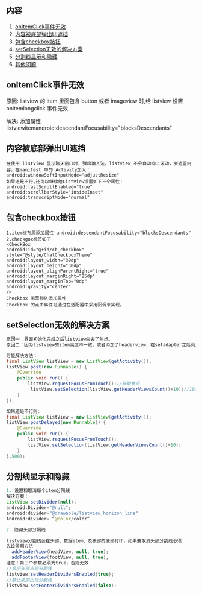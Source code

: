## 内容

1. [onItemClick事件无效](#onItemClick事件无效)
2. [内容被底部弹出UI遮挡](#内容被底部弹出UI遮挡)
3. [包含checkbox按钮](#包含checkbox按钮)
4. [setSelection无效的解决方案](#setSelection无效的解决方案)
5. [分割线显示和隐藏](#分割线显示和隐藏)
6. [其他问题](https://blog.csdn.net/jdfkldjlkjdl/article/details/82259823)

##  <a id ="onItemClick事件无效">onItemClick事件无效</a>

原因: listview 的 item 里面包含 button 或者 imageview 时,给 listview 设置 onitemlongclick 事件无效

解决: 添加属性 listviewitemandroid:descendantFocusability="blocksDescendants"

## <a id ="内容被底部弹出UI遮挡">内容被底部弹出UI遮挡</a>

```xml-dtd
在使用 listView 显示聊天窗口时，弹出输入法，listview 不会自动向上滚动，会遮盖内容，在manifest 中的 Activity加入：
android:windowSoftInputMode="adjustResize"
如果还是不行,还可以继续给ListView设置如下三个属性:
android:fastScrollEnabled="true"
android:scrollbarStyle="insideInset"
android:transcriptMode="normal"

```

## <a id = "包含checkbox按钮">包含checkbox按钮</a>

```xml-dtd
1.item根布局添加属性 android:descendantFocusability="blocksDescendants"
2.checkgox标签如下
<CheckBox
android:id="@+id/cb_checkbox"
style="@style/ChatCheckboxTheme"
android:layout_width="30dp"
android:layout_height="30dp"
android:layout_alignParentRight="true"
android:layout_marginRight="25dp"
android:layout_marginTop="0dp"
android:gravity="center"
/>
Checkbox 无需额外添加属性
Checkbox 的点击事件可通过在适配器中采用回调来实现。

```

## <a id ="setSelection无效的解决方案">setSelection无效的解决方案</a>

```java
原因一：界面初始化完成之后listview失去了焦点。
原因二：因为listview的item高度不一致，或者添加了headerview，在setadapter之后调用setSelection无法准确定位。

万能解决方法：
final ListView listView = new ListView(getActivity());
listView.post(new Runnable() {
    @Override
    public void run() {
        listView.requestFocusFromTouch();//获取焦点
         listView.setSelection(listView.getHeaderViewsCount()+10);//10是你需要定位的位置
    }
});

如果还是不行则:
final ListView listView = new ListView(getActivity());
listView.postDelayed(new Runnable() {
    @Override
    public void run() {
        listView.requestFocusFromTouch();
        listView.setSelection(listView.getHeaderViewsCount()+10);
    }
},500);

```

## <a id ="分割线显示和隐藏">分割线显示和隐藏</a>

```java
1. 设置和取消每个item分隔线
解决方案：
ListView.setDivider(null)；
android:Divider="@null";
android:divider="@drawable/listview_horizon_line"
Android:divider= “@color/color”

2. 隐藏头部分隔线

listview分割线会在头部、数据item、及根部的底部打印，如果要取消头部分割线必须
先设置期方法
  addHeaderView(headView, null, true);
  addFooterView(footView, null, true);
注意：第三个参数必须为true，否则无效
//显示头部出现分割线
listview.setHeaderDividersEnabled(true);
//禁止底部出现分割线 
listview.setFooterDividersEnabled(false);

```

